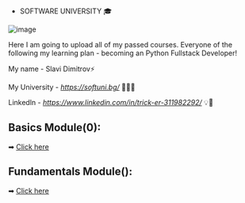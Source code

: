  * SOFTWARE UNIVERSITY 🎓

![image](https://user-images.githubusercontent.com/68993494/185683680-bcfefe65-88fb-4192-b0b2-ff9130c39487.png)

Here I am going to upload all of my passed courses.
Everyone of the following my learning plan - becoming an Python Fullstack Developer!

My name - Slavi Dimitrov⚡

My University - *https://softuni.bg/* 🧑🏻‍🎓

Linkedln - *https://www.linkedin.com/in/trick-er-311982292/* 💡🧠

## Basics Module(0):
➡ [Click here](https://github.com/sldimitrov/Projects/tree/main/BouncingBall)

## Fundamentals Module():
➡ [Click here](https://github.com/sldimitrov/Projects/tree/main/BouncingBall)
